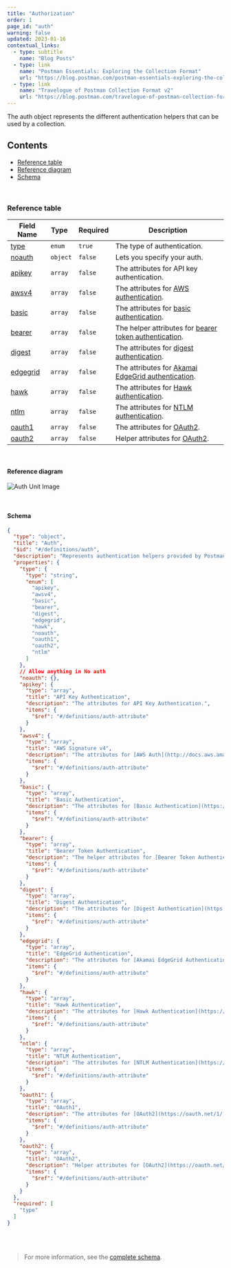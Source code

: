 ```yaml
---
title: "Authorization"
order: 1
page_id: "auth"
warning: false
updated: 2023-01-16
contextual_links:
  - type: subtitle
    name: "Blog Posts"
  - type: link
    name: "Postman Essentials: Exploring the Collection Format"
    url: "https://blog.postman.com/postman-essentials-exploring-the-collection-format/"
  - type: link
    name: "Travelogue of Postman Collection Format v2"
    url: "https://blog.postman.com/travelogue-of-postman-collection-format-v2/"
---
```


The auth object represents the different authentication helpers that can be used by a collection.

## Contents

- [Reference table](/docs/reference/auth/#reference-table)
- [Reference diagram](/docs/reference/auth/#reference-diagram)
- [Schema](/docs/reference/auth/#json-schema)

<br />

### Reference table

Field Name | Type&nbsp;&nbsp; | Required | Description
--- | --- | --- | --
[type](https://github.com/postmanlabs/schemas/blob/da7578c2d71c46de2d39d04fbeebc26570591a44/schemas/draft-07/v2.1.0/collection/auth.json#L7) | `enum` | `true` | The type of authentication.
[noauth](https://github.com/postmanlabs/schemas/blob/da7578c2d71c46de2d39d04fbeebc26570591a44/schemas/draft-07/v2.1.0/collection/auth.json#L24) | `object` | `false` | Lets you specify your auth.
[apikey](https://github.com/postmanlabs/schemas/blob/da7578c2d71c46de2d39d04fbeebc26570591a44/schemas/draft-07/v2.1.0/collection/auth.json#L25) | `array` | `false` | The attributes for API key authentication.
[awsv4](https://github.com/postmanlabs/schemas/blob/da7578c2d71c46de2d39d04fbeebc26570591a44/schemas/draft-07/v2.1.0/collection/auth.json#L33) | `array` | `false` | The attributes for [AWS authentication](http://docs.aws.amazon.com/AmazonS3/latest/dev/RESTAuthentication.html).
[basic](https://github.com/postmanlabs/schemas/blob/da7578c2d71c46de2d39d04fbeebc26570591a44/schemas/draft-07/v2.1.0/collection/auth.json#L41) | `array` | `false` | The attributes for [basic authentication](https://en.wikipedia.org/wiki/Basic_access_authentication).
[bearer](https://github.com/postmanlabs/schemas/blob/da7578c2d71c46de2d39d04fbeebc26570591a44/schemas/draft-07/v2.1.0/collection/auth.json#L49) | `array` | `false` | The helper attributes for [bearer token authentication](https://tools.ietf.org/html/rfc6750).
[digest](https://github.com/postmanlabs/schemas/blob/da7578c2d71c46de2d39d04fbeebc26570591a44/schemas/draft-07/v2.1.0/collection/auth.json#L57) | `array` | `false` | The attributes for [digest authentication](https://en.wikipedia.org/wiki/Digest_access_authentication).
[edgegrid](https://github.com/postmanlabs/schemas/blob/da7578c2d71c46de2d39d04fbeebc26570591a44/schemas/draft-07/v2.1.0/collection/auth.json#L65) | `array` | `false` | The attributes for [Akamai EdgeGrid authentication](https://developer.akamai.com/legacy/introduction/Client_Auth.html).
[hawk](https://github.com/postmanlabs/schemas/blob/da7578c2d71c46de2d39d04fbeebc26570591a44/schemas/draft-07/v2.1.0/collection/auth.json#L73) | `array` | `false` | The attributes for [Hawk authentication](https://github.com/hueniverse/hawk).
[ntlm](https://github.com/postmanlabs/schemas/blob/da7578c2d71c46de2d39d04fbeebc26570591a44/schemas/draft-07/v2.1.0/collection/auth.json#L81) | `array` | `false` | The attributes for [NTLM authentication](https://msdn.microsoft.com/en-us/library/cc237488.aspx).
[oauth1](https://github.com/postmanlabs/schemas/blob/da7578c2d71c46de2d39d04fbeebc26570591a44/schemas/draft-07/v2.1.0/collection/auth.json#L89) | `array` | `false` | The attributes for [OAuth2](https://oauth.net/1/).
[oauth2](https://github.com/postmanlabs/schemas/blob/da7578c2d71c46de2d39d04fbeebc26570591a44/schemas/draft-07/v2.1.0/collection/auth.json#L97) | `array` | `false` | Helper attributes for [OAuth2](https://oauth.net/2/).

<br />

#### Reference diagram

![Auth Unit Image](../../../images/auth.jpeg)

<br />

#### Schema

```json
{
  "type": "object",
  "title": "Auth",
  "$id": "#/definitions/auth",
  "description": "Represents authentication helpers provided by Postman",
  "properties": {
    "type": {
      "type": "string",
      "enum": [
        "apikey",
        "awsv4",
        "basic",
        "bearer",
        "digest",
        "edgegrid",
        "hawk",
        "noauth",
        "oauth1",
        "oauth2",
        "ntlm"
      ]
    },
    // Allow anything in No auth
    "noauth": {},
    "apikey": {
      "type": "array",
      "title": "API Key Authentication",
      "description": "The attributes for API Key Authentication.",
      "items": {
        "$ref": "#/definitions/auth-attribute"
      }
    },
    "awsv4": {
      "type": "array",
      "title": "AWS Signature v4",
      "description": "The attributes for [AWS Auth](http://docs.aws.amazon.com/AmazonS3/latest/dev/RESTAuthentication.html).",
      "items": {
        "$ref": "#/definitions/auth-attribute"
      }
    },
    "basic": {
      "type": "array",
      "title": "Basic Authentication",
      "description": "The attributes for [Basic Authentication](https://en.wikipedia.org/wiki/Basic_access_authentication).",
      "items": {
        "$ref": "#/definitions/auth-attribute"
      }
    },
    "bearer": {
      "type": "array",
      "title": "Bearer Token Authentication",
      "description": "The helper attributes for [Bearer Token Authentication](https://tools.ietf.org/html/rfc6750)",
      "items": {
        "$ref": "#/definitions/auth-attribute"
      }
    },
    "digest": {
      "type": "array",
      "title": "Digest Authentication",
      "description": "The attributes for [Digest Authentication](https://en.wikipedia.org/wiki/Digest_access_authentication).",
      "items": {
        "$ref": "#/definitions/auth-attribute"
      }
    },
    "edgegrid": {
      "type": "array",
      "title": "EdgeGrid Authentication",
      "description": "The attributes for [Akamai EdgeGrid Authentication](https://developer.akamai.com/legacy/introduction/Client_Auth.html).",
      "items": {
        "$ref": "#/definitions/auth-attribute"
      }
    },
    "hawk": {
      "type": "array",
      "title": "Hawk Authentication",
      "description": "The attributes for [Hawk Authentication](https://github.com/hueniverse/hawk)",
      "items": {
        "$ref": "#/definitions/auth-attribute"
      }
    },
    "ntlm": {
      "type": "array",
      "title": "NTLM Authentication",
      "description": "The attributes for [NTLM Authentication](https://msdn.microsoft.com/en-us/library/cc237488.aspx)",
      "items": {
        "$ref": "#/definitions/auth-attribute"
      }
    },
    "oauth1": {
      "type": "array",
      "title": "OAuth1",
      "description": "The attributes for [OAuth2](https://oauth.net/1/)",
      "items": {
        "$ref": "#/definitions/auth-attribute"
      }
    },
    "oauth2": {
      "type": "array",
      "title": "OAuth2",
      "description": "Helper attributes for [OAuth2](https://oauth.net/2/)",
      "items": {
        "$ref": "#/definitions/auth-attribute"
      }
    }
  },
  "required": [
    "type"
  ]
}
```

<br /><br />

> For more information, see the [complete schema](https://schema.postman.com/collection/json/v2.1.0/draft-07/collection.json).
